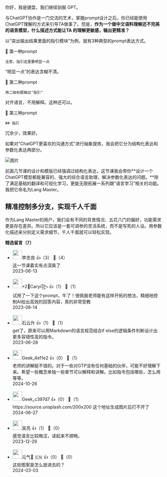 你好，我是键盘，我们继续驯服 GPT。

与ChatGPT协作是一门交流的艺术，掌握prompt设计之后，你已经能使用ChatGPT理解的方式来引导TA做事了。但是，**作为一个做中文语料理解还不完美的语言模型，什么描述方式能让TA 的理解更敏感，输出更精准？**

以“突出输出结果里面的指引模块”为例，就有3种典型的prompt表达方式。

💬 第一种prompt

```plain
注意，指引这里要明显一点
```

“明显一点”的表达含糊不清。

💬 第二种prompt

```plain
用二级标题输出"指引"
```

对齐语言，不用解释。这种还可以。

💬 第三种prompt

```plain
## 指引
```

冗余少，效果好。

如果对“ChatGPT更喜欢的沟通方式”进行抽象提炼，我会把它分为结构化表达和参数化表达两部分。

![图片](https://static001.geekbang.org/resource/image/9a/29/9af52b47e11f42998a894daf20e9fa29.png?wh=1292x482 "结构化 + 参数化")

前面几节课的设计和模版已经强调过结构化表达，这节课我会带你**设计一个ChatGPT模型都能兼容的、强大的综合语言助理，解决参数化表达的问题。**除了满足基础的翻译和可视化学习，更能无限拓展一系列跟“语言学习”相关的功能。我把它命名为Lang Master。

## **精准控制多分支，实现千人千面**

作为Lang Master的用户，我们会有不同的背景情况、五花八门的偏好，功能需求更是存在差异。所以它应该是一套可调参的灵活系统，而不是写死的人设。用参数化描述来分别定义需求细节，千人千面就可以轻松实现。
<div><strong>精选留言（7）</strong></div><ul>
<li><img src="https://thirdwx.qlogo.cn/mmopen/vi_32/Q0j4TwGTfTLevUE3gfUicnt2bZ86ZTzsUZhHACA4dq28GdSRrqmIibvINnxa1Ugo392O6h9YGrricp9qqtamrSnMA/132" width="30px"><span>李忠良</span> 👍（3） 💬（4）<div>这一节课着实有点深奥了</div>2023-06-13</li><br/><li><img src="https://static001.geekbang.org/account/avatar/00/29/11/b2/110e47b3.jpg" width="30px"><span>+2🌸Caryi꧂</span> 👍（1） 💬（1）<div>试用了一下这个prompt，牛了！很佩服老师能有这样开拓的想法，精细地控制AI给出高效的回答内容，真的非常受教</div>2023-08-14</li><br/><li><img src="https://static001.geekbang.org/account/avatar/00/0f/a0/c3/c5db35df.jpg" width="30px"><span>石云升</span> 👍（1） 💬（1）<div>get了，原来可以用Markdown的语言规范结合if else的逻辑条件判断设计出更多容错性高的指令。</div>2023-06-28</li><br/><li><img src="" width="30px"><span>Geek_4e11e2</span> 👍（0） 💬（1）<div>老师的讲解挺不错的。对于一些对GTP没有任何基础的伙伴，可能不好理解下来。希望一些概念单独一些章节可以解释和讲解。比如指令包括哪些，怎么用等等。</div>2024-10-26</li><br/><li><img src="https://thirdwx.qlogo.cn/mmopen/vi_32/7tyePO4r9kLg2pSw7KbvibZib1iciaibssPbP5xtv5Oahx5PcMawPicLkXtnBmbnibchicfkvJUdoicIBZvknQYsSe8nbmQ/132" width="30px"><span>Geek_c397d7</span> 👍（0） 💬（1）<div>https:&#47;&#47;source.unsplash.com&#47;200x200 这个地址生成图片后打不开了</div>2024-06-27</li><br/><li><img src="https://static001.geekbang.org/account/avatar/00/24/96/f9/e52955e1.jpg" width="30px"><span>吴亮</span> 👍（1） 💬（0）<div>感觉语言比较晦涩，读起来不顺畅。</div>2023-12-29</li><br/><li><img src="https://static001.geekbang.org/account/avatar/00/20/02/6f/7e125dd5.jpg" width="30px"><span>元气🍣 🇨🇳</span> 👍（0） 💬（0）<div>这些图案是怎么放进去的？</div>2024-03-03</li><br/>
</ul>